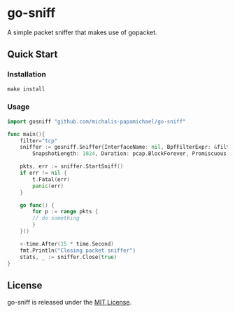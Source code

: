 # go-sniff

A simple packet sniffer that makes use of gopacket.

## Quick Start

### Installation
```makefile
make install
```
### Usage

```go
import gosniff "github.com/michalis-papamichael/go-sniff"

func main(){
	filter="tcp"
	sniffer := gosniff.Sniffer{InterfaceName: nil, BpfFilterExpr: &filter,
		SnapshotLength: 1024, Duration: pcap.BlockForever, Promiscuous: false}

	pkts, err := sniffer.StartSniff()
	if err != nil {
		t.Fatal(err)
		panic(err)
	}

	go func() {
		for p := range pkts {
		// do something
		}
	}()

 	<-time.After(15 * time.Second)
 	fmt.Println("Closing packet sniffer")
 	stats, _ := sniffer.Close(true)
}
```

## License
go-sniff is released under the [MIT License](https://github.com/michalis-papamichael/go-sniff/blob/main/LICENSE).
